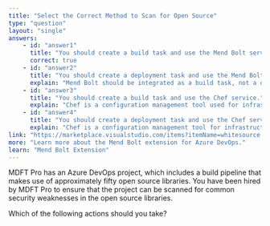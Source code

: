 ```yaml
---
title: "Select the Correct Method to Scan for Open Source"
type: "question"
layout: "single"
answers:
    - id: "answer1"
      title: "You should create a build task and use the Mend Bolt service."
      correct: true
    - id: "answer2"
      title: "You should create a deployment task and use the Mend Bolt service."
      explain: "Mend Bolt should be integrated as a build task, not a deployment task. It needs to scan the code during the build process before deployment to identify security vulnerabilities in open source components."
    - id: "answer3"
      title: "You should create a build task and use the Chef service."
      explain: "Chef is a configuration management tool used for infrastructure automation, not specifically for scanning security weaknesses in open source libraries. It wouldn't be the appropriate tool for this security scanning requirement."
    - id: "answer4"
      title: "You should create a deployment task and use the Chef service."
      explain: "Chef is a configuration management tool for infrastructure automation. It's not designed to scan for security vulnerabilities in open source libraries, and implementing it as a deployment task wouldn't address the security scanning requirements."
link: "https://marketplace.visualstudio.com/items?itemName=whitesource.whiteSource-bolt-v2"
more: "Learn more about the Mend Bolt extension for Azure DevOps."
learn: "Mend Bolt Extension"
---
```


MDFT Pro has an Azure DevOps project, which includes a build pipeline that makes use of approximately fifty open source libraries. You have been hired by MDFT Pro to ensure that the project can be scanned for common security weaknesses in the open source libraries.

Which of the following actions should you take?


